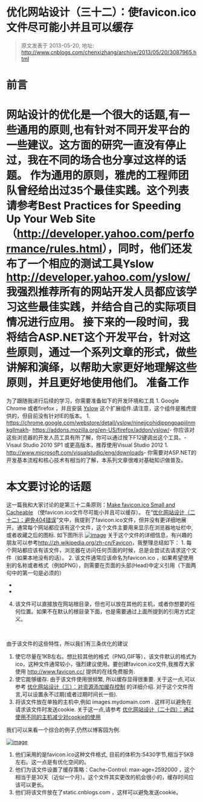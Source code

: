 # 优化网站设计（三十二）：使favicon.ico文件尽可能小并且可以缓存 
> 原文发表于 2013-05-20, 地址: http://www.cnblogs.com/chenxizhang/archive/2013/05/20/3087965.html 


前言
==

 网站设计的优化是一个很大的话题,有一些通用的原则,也有针对不同开发平台的一些建议。这方面的研究一直没有停止过，我在不同的场合也分享过这样的话题。 作为通用的原则，雅虎的工程师团队曾经给出过35个最佳实践。这个列表请参考Best Practices for Speeding Up Your Web Site  （<http://developer.yahoo.com/performance/rules.html>），同时，他们还发布了一个相应的测试工具Yslow <http://developer.yahoo.com/yslow/> 我强烈推荐所有的网站开发人员都应该学习这些最佳实践，并结合自己的实际项目情况进行应用。 接下来的一段时间，我将结合ASP.NET这个开发平台，针对这些原则，通过一个系列文章的形式，做些讲解和演绎，以帮助大家更好地理解这些原则，并且更好地使用他们。 准备工作
====

 为了跟随我进行后续的学习，你需要准备如下的开发环境和工具 1. Google Chrome 或者firefox ，并且安装 [Yslow](http://yslow.org/ruleset-matrix/) 这个扩展组件.请注意，这个组件是雅虎提供的，但目前没有针对IE的版本。
	1. <https://chrome.google.com/webstore/detail/yslow/ninejjcohidippngpapiilnmkgllmakh>- <https://addons.mozilla.org/en-US/firefox/addon/yslow/>- 你应该对这些浏览器的开发人员工具有所了解，你可以通过按下F12键调出这个工具。- Visaul Studio 2010 SP1 或更高版本，推荐使用Visual Studio 2012
	1. <http://www.microsoft.com/visualstudio/eng/downloads>- 你需要对ASP.NET的开发基本流程和核心技术有相当的了解，本系列文章很难对基础知识做普及。

 本文要讨论的话题
========

 这一篇我和大家讨论的是第三十二条原则：[Make favicon.ico Small and Cacheable](http://developer.yahoo.com/performance/rules.html#favicon) （使favicon.ico文件尽可能小并且可以缓存）。 在“[优化网站设计（二十二）：避免404错误](http://www.cnblogs.com/chenxizhang/archive/2013/05/17/3084052.html)”文中，我提到了favicon.ico文件，但并没有更详细地展开。通常每个网站都应该有这个文件，这个文件主要用来显示在浏览器地址栏中,或者收藏之后的图标. 如下图所示 [![image](http://images.cnitblog.com/blog/9072/201305/20073744-a6c59230d81d4fe086e61d5fb88e57d1.png "image")](http://images.cnitblog.com/blog/9072/201305/20073738-5f39245ee7d944d1a194ff9614abc164.png) 关于这个文件的详细信息，有兴趣的朋友可以参考<http://zh.wikipedia.org/zh-cn/Favicon>，我整理总结如下： 1. 每个网站都应该有该文件，浏览器在访问任何页面的时候，总是会尝试去请求这个文件（如果本地没有的话）。
2. 该文件通常应该命名为favicon.ico ，如果希望使用别的名称或者格式（例如PNG），则需要在页面的头部(Head)中定义引用（下面两句中的第一句是必须的）
* <link rel="shortcut icon" href="http://example.com/favicon.ico" type="image/vnd.microsoft.icon">
* <link rel="icon" href="http://example.com/favicon.ico" type="image/vnd.microsoft.icon">

4. 该文件可以直接放在网站根目录，但也可以放在其他的主机，或者你想要的任何位置。如果不在默认的根目录下面，也是需要通过上面所提到的引用方式定义。

  

 由于该文件的这些特性，所以我们有三条优化的建议

 1. 使它尽量在1KB左右。想比较其他的格式（PNG,GIF等），该文件默认的格式为ico，这种文件通常较小，强烈建议使用。要创建favicon.ico文件,我推荐大家使用 <http://www.favicon.cc/> 提供的在线免费服务.
2. 使它能够缓存. 由于该文件使用很频繁, 所以缓存显得很重要. 关于这一点,可以参考 [优化网站设计（三）：对资源添加缓存控制](http://www.cnblogs.com/chenxizhang/archive/2013/04/30/3052440.html) 的详细介绍. 对于这个文件而言,可以设置永不过期(或者过期时间长一些).
3. 将该文件放在单独的主机中,例如 images.mydomain.com . 这样可以避免在请求该文件时发送cookie. 关于这一点,请参考 [优化网站设计（二十四）：通过使用不同的主机减少对cookie的使用](http://www.cnblogs.com/chenxizhang/archive/2013/05/19/3086514.html)

 我们可以来看一个综合的例子,仍然以博客园为例.

 [![image](http://images.cnitblog.com/blog/9072/201305/20074120-fb38a0db89654bf2a2cfdae8d6a189ba.png "image")](http://images.cnitblog.com/blog/9072/201305/20074115-5763fb63079f4b73b032775b0df7e698.png)

 1. 他们采用的是favicon.ico这种文件格式, 目前的体积为:5430字节,相当于5KB左右。这一点是有优化空间的。
2. 他们为该文件设置了缓存策略：Cache-Control: max-age=2592000 ，这个相当于是30天（近似一个月）。这个文件其实更改的机会很小的，缓存时间应该可以更长。
3. 他们将该文件放在了static.cnblogs.com ，这样可以避免发送cookie。
















